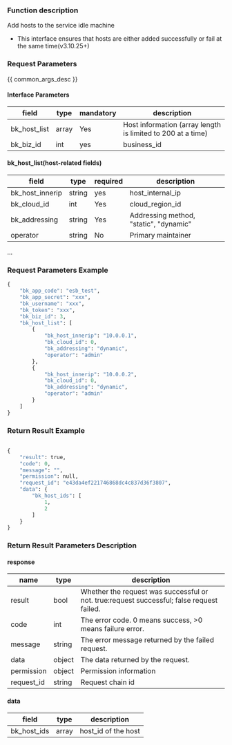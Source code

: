 ### Function description

Add hosts to the service idle machine
- This interface ensures that hosts are either added successfully or fail at the same time(v3.10.25+)

### Request Parameters

{{ common_args_desc }}

#### Interface Parameters

| field | type | mandatory | description |
| -----------|------------|--------|------------|
| bk_host_list | array | Yes | Host information (array length is limited to 200 at a time) |
| bk_biz_id | int | yes | business_id |

#### bk_host_list(host-related fields)

| field | type | required | description |
| -----------|------------|--------|------------|
| bk_host_innerip | string | yes | host_internal_ip |
| bk_cloud_id | int | Yes | cloud_region_id |
| bk_addressing | string | Yes | Addressing method, "static", "dynamic" |
| operator | string | No | Primary maintainer | 
...

### Request Parameters Example

```python
{
    "bk_app_code": "esb_test",
    "bk_app_secret": "xxx",
    "bk_username": "xxx",
    "bk_token": "xxx",
    "bk_biz_id": 3,
    "bk_host_list": [
        {
            "bk_host_innerip": "10.0.0.1",
            "bk_cloud_id": 0,
            "bk_addressing": "dynamic",
            "operator": "admin"
        },
        {
            "bk_host_innerip": "10.0.0.2",
            "bk_cloud_id": 0,
            "bk_addressing": "dynamic",
            "operator": "admin"
        }
    ]
}
```

### Return Result Example

```python

{
    "result": true,
    "code": 0,
    "message": "",
    "permission": null,
    "request_id": "e43da4ef221746868dc4c837d36f3807",
    "data": {
        "bk_host_ids": [
            1,
            2
        ]
    }
}
```
### Return Result Parameters Description

#### response

| name | type | description |
| ------- | ------ | ------------------------------------- |
| result | bool | Whether the request was successful or not. true:request successful; false request failed.|
| code | int | The error code. 0 means success, >0 means failure error.|
| message | string | The error message returned by the failed request.|
| data | object | The data returned by the request.|
| permission | object | Permission information |
| request_id | string | Request chain id |

#### data
| field | type | description |
| -----------|-----------|--------------|
| bk_host_ids | array | host_id of the host |
